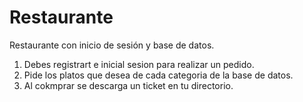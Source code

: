 # Restaurante
Restaurante con inicio de sesión y base de datos.<br>
1. Debes registrart e inicial sesion para realizar un pedido.<br>
2. Pide los platos que desea de cada categoria de la base de datos.<br>
3. Al cokmprar se descarga un ticket en tu directorio.
